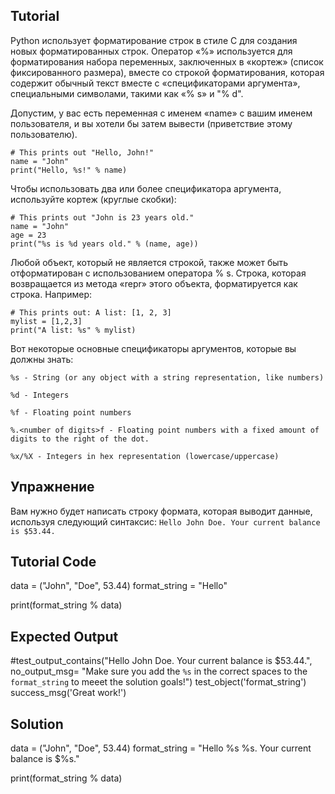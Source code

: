 Tutorial
--------

Python использует форматирование строк в стиле C для создания новых форматированных строк. Оператор «%» используется для форматирования набора переменных, заключенных в «кортеж» (список фиксированного размера), вместе со строкой форматирования, которая содержит обычный текст вместе с «спецификаторами аргумента», специальными символами, такими как «% s» и "% d".

Допустим, у вас есть переменная с именем «name» с вашим именем пользователя, и вы хотели бы затем вывести (приветствие этому пользователю).

    # This prints out "Hello, John!"
    name = "John"
    print("Hello, %s!" % name)

Чтобы использовать два или более спецификатора аргумента, используйте кортеж (круглые скобки):

    # This prints out "John is 23 years old."
    name = "John"
    age = 23
    print("%s is %d years old." % (name, age))

Любой объект, который не является строкой, также может быть отформатирован с использованием оператора % s. Строка, которая возвращается из метода «repr» этого объекта, форматируется как строка. Например:

    # This prints out: A list: [1, 2, 3]
    mylist = [1,2,3]
    print("A list: %s" % mylist)

Вот некоторые основные спецификаторы аргументов, которые вы должны знать:


`%s - String (or any object with a string representation, like numbers)`

`%d - Integers`

`%f - Floating point numbers`

`%.<number of digits>f - Floating point numbers with a fixed amount of digits to the right of the dot.`

`%x/%X - Integers in hex representation (lowercase/uppercase)`


Упражнение
--------

Вам нужно будет написать строку формата, которая выводит данные, используя следующий синтаксис:
    `Hello John Doe. Your current balance is $53.44.`

Tutorial Code
-------------

data = ("John", "Doe", 53.44)
format_string = "Hello"

print(format_string % data)

Expected Output
---------------

#test_output_contains("Hello John Doe. Your current balance is $53.44.", no_output_msg= "Make sure you add the `%s` in the correct spaces to the `format_string` to meeet the solution goals!")
test_object('format_string')
success_msg('Great work!')

Solution
---------------

data = ("John", "Doe", 53.44)
format_string = "Hello %s %s. Your current balance is $%s."

print(format_string % data)
